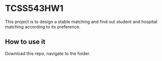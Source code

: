 # TCSS543HW1

This project is to design a stable matching and find out student and hospital matching according to its preference.

## How to use it

Download this repo, navigate to the folder.